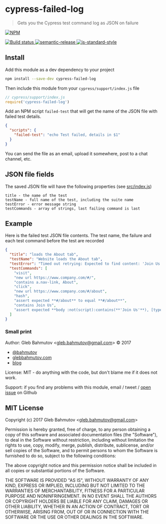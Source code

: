 # cypress-failed-log

> Gets you the Cypress test command log as JSON on failure

[![NPM][npm-icon] ][npm-url]

[![Build status][ci-image] ][ci-url]
[![semantic-release][semantic-image] ][semantic-url]
[![js-standard-style][standard-image]][standard-url]

## Install

Add this module as a dev dependency to your project

```sh
npm install --save-dev cypress-failed-log
```

Then include this module from your `cypress/support/index.js` file

```js
// cypress/support/index.js
require('cypress-failed-log')
```

Add an NPM script `failed-test` that will get the name of the JSON file
with failed test details.

```json
{
  "scripts": {
    "failed-test": "echo Test failed, details in $1"
  }
}
```

You can send the file as an email, upload it somewhere, post to a chat
channel, etc.

## JSON file fields

The saved JSON file will have the following properties (see
[src/index.js](src/index.js#L67))

```
title - the name of the test
testName - full name of the test, including the suite name
testError - error message string
testCommands - array of strings, last failing command is last
```

## Example

Here is the failed test JSON file contents. The test name, the failure
and each test command before the test are recorded

```json
{
  "title": "loads the About tab",
  "testName": "Website loads the About tab",
  "testError": "Timed out retrying: Expected to find content: 'Join Us' but never did.",
  "testCommands": [
    "visit",
    "new url https://www.company.com/#/",
    "contains a.nav-link, About",
    "click",
    "new url https://www.company.com/#/about",
    "hash",
    "assert expected **#/about** to equal **#/about**",
    "contains Join Us",
    "assert expected **body :not(script):contains(**'Join Us'**), [type='submit'][value~='Join Us']** to exist in the DOM"
  ]
}
```

### Small print

Author: Gleb Bahmutov &lt;gleb.bahmutov@gmail.com&gt; &copy; 2017

* [@bahmutov](https://twitter.com/bahmutov)
* [glebbahmutov.com](http://glebbahmutov.com)
* [blog](http://glebbahmutov.com/blog)

License: MIT - do anything with the code, but don't blame me if it does not work.

Support: if you find any problems with this module, email / tweet /
[open issue](https://github.com/bahmutov/cypress-failed-log/issues) on Github

## MIT License

Copyright (c) 2017 Gleb Bahmutov &lt;gleb.bahmutov@gmail.com&gt;

Permission is hereby granted, free of charge, to any person
obtaining a copy of this software and associated documentation
files (the "Software"), to deal in the Software without
restriction, including without limitation the rights to use,
copy, modify, merge, publish, distribute, sublicense, and/or sell
copies of the Software, and to permit persons to whom the
Software is furnished to do so, subject to the following
conditions:

The above copyright notice and this permission notice shall be
included in all copies or substantial portions of the Software.

THE SOFTWARE IS PROVIDED "AS IS", WITHOUT WARRANTY OF ANY KIND,
EXPRESS OR IMPLIED, INCLUDING BUT NOT LIMITED TO THE WARRANTIES
OF MERCHANTABILITY, FITNESS FOR A PARTICULAR PURPOSE AND
NONINFRINGEMENT. IN NO EVENT SHALL THE AUTHORS OR COPYRIGHT
HOLDERS BE LIABLE FOR ANY CLAIM, DAMAGES OR OTHER LIABILITY,
WHETHER IN AN ACTION OF CONTRACT, TORT OR OTHERWISE, ARISING
FROM, OUT OF OR IN CONNECTION WITH THE SOFTWARE OR THE USE OR
OTHER DEALINGS IN THE SOFTWARE.

[npm-icon]: https://nodei.co/npm/cypress-failed-log.svg?downloads=true
[npm-url]: https://npmjs.org/package/cypress-failed-log
[ci-image]: https://travis-ci.org/bahmutov/cypress-failed-log.svg?branch=master
[ci-url]: https://travis-ci.org/bahmutov/cypress-failed-log
[semantic-image]: https://img.shields.io/badge/%20%20%F0%9F%93%A6%F0%9F%9A%80-semantic--release-e10079.svg
[semantic-url]: https://github.com/semantic-release/semantic-release
[standard-image]: https://img.shields.io/badge/code%20style-standard-brightgreen.svg
[standard-url]: http://standardjs.com/
